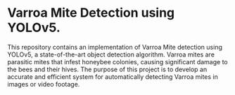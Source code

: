 # Varroa Mite Detection using YOLOv5.

This repository contains an implementation of Varroa Mite detection using YOLOv5, a state-of-the-art object detection algorithm. Varroa mites are parasitic mites that infest honeybee colonies, causing significant damage to the bees and their hives. The purpose of this project is to develop an accurate and efficient system for automatically detecting Varroa mites in images or video footage.

